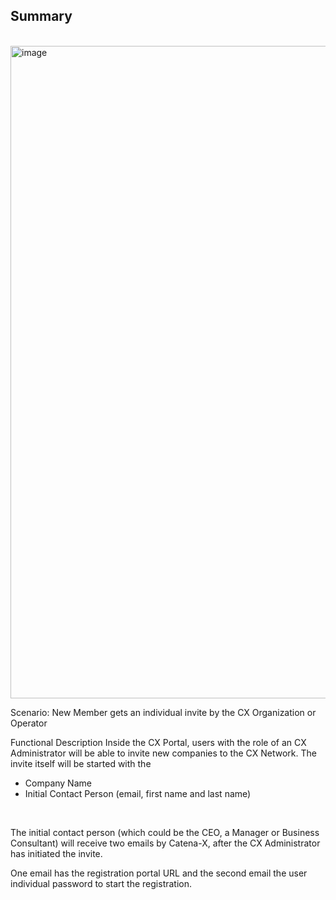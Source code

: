 ## Summary
<br>

<img width="1044" alt="image" src="https://user-images.githubusercontent.com/94133633/217117360-bbe57f2a-f0d3-4b32-aacf-823a45ca449d.png">
<br>

Scenario: New Member gets an individual invite by the CX Organization or Operator
<br>

Functional Description
Inside the CX Portal, users with the role of an CX Administrator will be able to invite new companies to the CX Network.
The invite itself will be started with the

- Company Name
- Initial Contact Person (email, first name and last name)
<br>

The initial contact person (which could be the CEO, a Manager or Business Consultant) will receive two emails by Catena-X, after the CX Administrator has initiated the invite.

One email has the registration portal URL and the second email the user individual password to start the registration.

<br>
<br>
